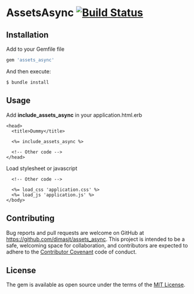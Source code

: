 # AssetsAsync [![Build Status](https://travis-ci.org/dimasjt/assets_async.svg?branch=master)](https://travis-ci.org/dimasjt/assets_async)

## Installation

Add to your Gemfile file

```ruby
gem 'assets_async'
```

And then execute:

```
$ bundle install
```

## Usage

Add **include_assets_async** in your application.html.erb

```erb
<head>
  <title>Dummy</title>
  
  <%= include_assets_async %>
  
  <!-- Other code -->
</head>
```

Load stylesheet or javascript

```erb
  <!-- Other code -->
  
  <%= load_css 'application.css' %>
  <%= load_js 'application.js' %>
</body>
```

## Contributing

Bug reports and pull requests are welcome on GitHub at https://github.com/dimasjt/assets_async. This project is intended to be a safe, welcoming space for collaboration, and contributors are expected to adhere to the [Contributor Covenant](http://contributor-covenant.org) code of conduct.

## License

The gem is available as open source under the terms of the [MIT License](http://opensource.org/licenses/MIT).
